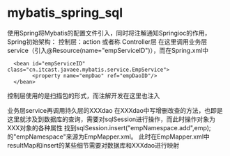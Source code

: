 # mybatis_spring_sql
使用Spring将Mybatis的配置文件引入，同时将注解通知Springioc的作用，
Spring初始架构：
控制层：action 或者称 Controller层
在这里调用业务层service（引入@Resource(name="empServiceID")），而在Spring.xml中
<!-- 注册EmpService -->
      <bean id="empServiceID" class="cn.itcast.javaee.mybatis.service.EmpService">
      		<property name="empDao" ref="empDaoID"/>
      </bean>
控制层使用的是扫描包的形式，而注解开发在这里也注入

业务层service再调用持久层的XXXdao
在XXXdao中写增删改查的方法，也即是这里就涉及到数据库的查询，需要对sqlSession进行操作，而此时操作对象为XXX对象的各种属性
找到sqlSession.insert("empNamespace.add",emp); 的"empNamespace"来源为EmpMapper.xml。
此时在EmpMapper.xml中resultMap和insert的某些细节需要对数据库和XXXdao进行映射
